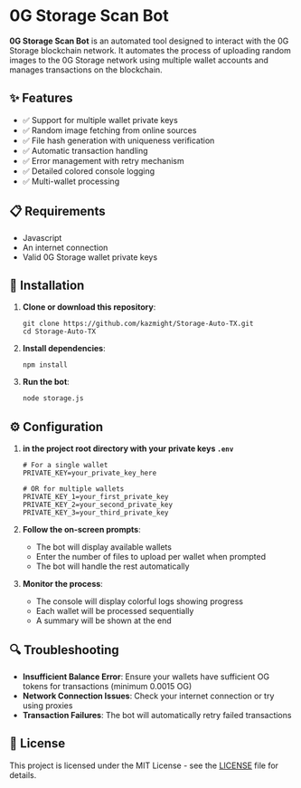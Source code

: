 # 0G Storage Scan Bot


**0G Storage Scan Bot** is an automated tool designed to interact with the 0G Storage blockchain network. It automates the process of uploading random images to the 0G Storage network using multiple wallet accounts and manages transactions on the blockchain.

## ✨ Features

- ✅ Support for multiple wallet private keys
- ✅ Random image fetching from online sources
- ✅ File hash generation with uniqueness verification
- ✅ Automatic transaction handling
- ✅ Error management with retry mechanism
- ✅ Detailed colored console logging
- ✅ Multi-wallet processing

## 📋 Requirements

- Javascript
- An internet connection
- Valid 0G Storage wallet private keys

## 🚀 Installation


1. **Clone or download this repository**:
   ```
   git clone https://github.com/kazmight/Storage-Auto-TX.git
   cd Storage-Auto-TX
   ```

2. **Install dependencies**:
   ```
   npm install
   ```


3. **Run the bot**:
   ```bash
   node storage.js
   ```


## ⚙️ Configuration

1. **in the project root directory with your private keys `.env`**
   ```
   # For a single wallet
   PRIVATE_KEY=your_private_key_here

   # OR for multiple wallets
   PRIVATE_KEY_1=your_first_private_key
   PRIVATE_KEY_2=your_second_private_key
   PRIVATE_KEY_3=your_third_private_key
   ```

3. **Follow the on-screen prompts**:
   - The bot will display available wallets
   - Enter the number of files to upload per wallet when prompted
   - The bot will handle the rest automatically

4. **Monitor the process**:
   - The console will display colorful logs showing progress
   - Each wallet will be processed sequentially
   - A summary will be shown at the end

## 🔍 Troubleshooting

- **Insufficient Balance Error**: Ensure your wallets have sufficient OG tokens for transactions (minimum 0.0015 OG)
- **Network Connection Issues**: Check your internet connection or try using proxies
- **Transaction Failures**: The bot will automatically retry failed transactions

## 📄 License

This project is licensed under the MIT License - see the [LICENSE](LICENSE) file for details.

